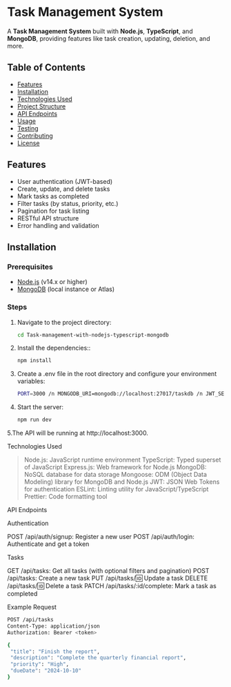 # Task Management System

A **Task Management System** built with **Node.js**, **TypeScript**, and **MongoDB**, providing features like task creation, updating, deletion, and more.

## Table of Contents

- [Features](#features)
- [Installation](#installation)
- [Technologies Used](#technologies-used)
- [Project Structure](#project-structure)
- [API Endpoints](#api-endpoints)
- [Usage](#usage)
- [Testing](#testing)
- [Contributing](#contributing)
- [License](#license)

## Features

- User authentication (JWT-based)
- Create, update, and delete tasks
- Mark tasks as completed
- Filter tasks (by status, priority, etc.)
- Pagination for task listing
- RESTful API structure
- Error handling and validation

## Installation

### Prerequisites

- [Node.js](https://nodejs.org/) (v14.x or higher)
- [MongoDB](https://www.mongodb.com/) (local instance or Atlas)

### Steps

1. Navigate to the project directory:

   ```bash
   cd Task-management-with-nodejs-typescript-mongodb

2. Install the dependencies::

   ```bash
   npm install

3. Create a .env file in the root directory and configure your environment variables:

   ```bash
   PORT=3000 /n MONGODB_URI=mongodb://localhost:27017/taskdb /n JWT_SECRET=your_jwt_secret

4. Start the server:

   ```bash
   npm run dev
   
5.The API will be running at http://localhost:3000.

Technologies Used

> Node.js: JavaScript runtime environment
> TypeScript: Typed superset of JavaScript
> Express.js: Web framework for Node.js
> MongoDB: NoSQL database for data storage
> Mongoose: ODM (Object Data Modeling) library for MongoDB and Node.js
> JWT: JSON Web Tokens for authentication
> ESLint: Linting utility for JavaScript/TypeScript
> Prettier: Code formatting tool

API Endpoints

Authentication

POST /api/auth/signup: Register a new user
POST /api/auth/login: Authenticate and get a token

Tasks

GET /api/tasks: Get all tasks (with optional filters and pagination)
POST /api/tasks: Create a new task
PUT /api/tasks/:id: Update a task
DELETE /api/tasks/:id: Delete a task
PATCH /api/tasks/:id/complete: Mark a task as completed


Example Request
 ```bash
POST /api/tasks
Content-Type: application/json
Authorization: Bearer <token>

{
  "title": "Finish the report",
  "description": "Complete the quarterly financial report",
  "priority": "High",
  "dueDate": "2024-10-10"
}







